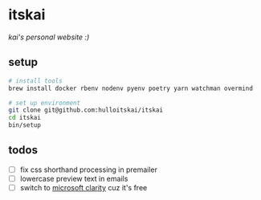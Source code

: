 # itskai

_kai's personal website :)_

## setup

```bash
# install tools
brew install docker rbenv nodenv pyenv poetry yarn watchman overmind

# set up environment
git clone git@github.com:hulloitskai/itskai
cd itskai
bin/setup
```

## todos

- [ ] fix css shorthand processing in premailer
- [ ] lowercase preview text in emails
- [ ] switch to [microsoft clarity](https://clarity.microsoft.com) cuz it's
      free
